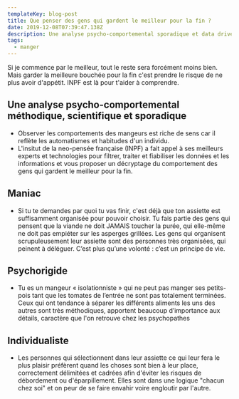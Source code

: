 ```yaml
---
templateKey: blog-post
title: Que penser des gens qui gardent le meilleur pour la fin ?
date: 2019-12-08T07:39:47.138Z
description: Une analyse psycho-comportemental sporadique et data driven
tags:
  - manger
---
```

Si je commence par le meilleur, tout le reste sera forcément moins bien. Mais garder la meilleure bouchée pour la fin c'est prendre le risque de ne plus avoir d'appétit. INPF est là pour t'aider à comprendre.



## Une analyse psycho-comportemental méthodique, scientifique et sporadique

* Observer les comportements des mangeurs est riche de sens car il reflète les automatismes et habitudes d'un individu. 
* L'insitut de la neo-pensée française (INPF) a fait appel à ses meilleurs experts et technologies pour filtrer, traiter et fiabiliser les données et les informations et vous proposer un décryptage du comportement des gens qui gardent le meilleur pour la fin.





## Maniac 

* Si tu te demandes par quoi tu vas finir, c'est déjà que ton assiette est suffisamment organisée pour pouvoir choisir. Tu fais partie des gens qui pensent que la viande ne doit JAMAIS toucher la purée, qui elle-même ne doit pas empiéter sur les asperges grillées. Les gens qui organisent scrupuleusement leur assiette sont des personnes très organisées, qui peinent à déléguer. C’est plus qu’une volonté : c’est un principe de vie. 





## Psychorigide

* Tu es un mangeur « isolationniste » qui ne peut pas manger ses petits-pois tant que les tomates de l’entrée ne sont pas totalement terminées. Ceux qui ont tendance à séparer les différents aliments les uns des autres sont très méthodiques, apportent beaucoup d’importance aux détails, caractère que l'on retrouve chez les psychopathes





## Individualiste

* Les personnes qui sélectionnent dans leur assiette ce qui leur fera le plus plaisir préfèrent quand les choses sont bien à leur place, correctement délimitées et cadrées afin d'éviter les risques de débordement ou d'éparpillement. Elles sont dans une logique "chacun chez soi"  et on peur de se faire envahir voire engloutir par l'autre.
